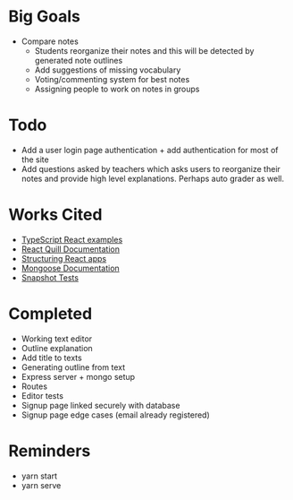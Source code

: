 # Big Goals

- Compare notes
  - Students reorganize their notes and this will be detected by generated note outlines
  - Add suggestions of missing vocabulary
  - Voting/commenting system for best notes
  - Assigning people to work on notes in groups

# Todo

- Add a user login page authentication + add authentication for most of the site
- Add questions asked by teachers which asks users to reorganize their notes and provide high level explanations. Perhaps auto grader as well.

# Works Cited

- [TypeScript React examples](https://github.com/carlrip/LearnReact17WithTypeScript)
- [React Quill Documentation](https://github.com/zenoamaro/react-quill#use-the-component)
- [Structuring React apps](https://reactjs.org/docs/faq-structure.html)
- [Mongoose Documentation](https://mongoosejs.com/docs/guides.html)
- [Snapshot Tests](https://jestjs.io/docs/en/snapshot-testing)

# Completed

- Working text editor
- Outline explanation
- Add title to texts
- Generating outline from text
- Express server + mongo setup
- Routes
- Editor tests
- Signup page linked securely with database
- Signup page edge cases (email already registered)

# Reminders

- yarn start
- yarn serve
